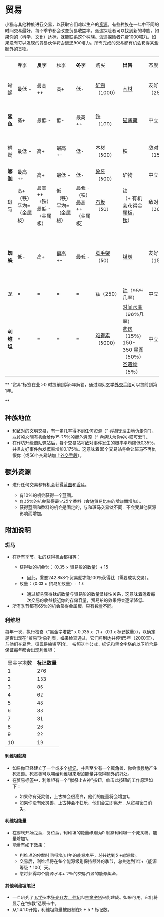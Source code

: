 # 贸易
<!--![贸易对象解锁条件](assets/002/001-trades.png)-->
  小猫与其他种族进行交易，以获取它们难以生产的<a href="?file=003-资源大全/005-资源介绍">资源</a>。有些种族在一年中不同的时间交易最好，每个季节都会改变贸易收益率。派遣探险者可以找到新的种族，如果你的（科学、文化）达标，就能联系这个种族。派遣探险者花费1000喵力。如果没有可以发现的贸易伙伴将会退还900喵力。所有完成的交易都有机会获得某些额外的货物。

  <table class="tb-maoyi">
   <tbody>
<tr>
<td></td>
<td>春季</td>
<td><strong>夏季</strong></td>
<td>秋季</td>
<td><strong>冬季</strong></td>
<td>购买</td>
<td><strong>出售</strong></td>
<td>态度</td>
<td><strong>先决条件</strong></td>
</tr>
<tr>
<td>蜥蜴</td>
<td>最低 - </td>
<td>最高++</td>
<td>高+</td>
<td>低-</td>
<td><a href="#minerals">矿物</a>（1000）</td>
<td><a href="?file=003-资源大全/02-木材">木材</a></td>
<td>友好（25％）</td>
<td>发展到20年以上</td>
</tr>
<tr>
<td><strong>鲨鱼</strong></td>
<td>高+</td>
<td>最低 - </td>
<td>低-</td>
<td>最高++</td>
<td><a href="#iron">铁</a>（100）</td>
<td><a href="?file=003-资源大全/01-猫薄荷">猫薄荷</a></td>
<td>中立</td>
<td>发展到20年以上</td>
</tr>
<tr>
<td>狮鹫</td>
<td>最低 - </td>
<td>高+</td>
<td>最高++</td>
<td>低-</td>
<td>木材（500）</td>
<td>铁</td>
<td>敌对（15％）</td>
<td>发展到20年以上</td>
</tr>
<tr>
<td><strong>娜迦</strong></td>
<td>最高++</td>
<td>高+</td>
<td>最低 - </td>
<td>低-</td>
<td><a href="#ivory">象牙</a>（500）</td>
<td>矿物</td>
<td>中立</td>
<td>1500 <a href="#culture">文化</a></td>
</tr>
<tr>
<td>斑马</td>
<td>高+（铁）<br style="clear:both" />平均=（金属板）</td>
<td>最高++（铁）<br style="clear:both" />最低 - （金属板）</td>
<td>低（铁）<br style="clear:both" />平均=（金属板）</td>
<td>最低 - （铁）<br style="clear:both" />最高++（金属板）</td>
<td><a href="#slab">石板</a>（50）</td>
<td>铁<br style="clear:both" />（+ 有机会获得<a href="#">金属板</a>，<a href="#">钛</a>）</td>
<td>敌对（30％）</td>
<td><a href="?file=003-资源大全/26-贸易船">贸易船</a></td>
</tr>
<tr>
<td><strong>蜘蛛</strong></td>
<td>低-</td>
<td>高+</td>
<td>最高++</td>
<td>最低 - </td>
<td><a href="#scaffold">脚手架</a>（50）</td>
<td><a href="?file=003-资源大全/04-煤">煤炭</a></td>
<td>友好（15％）</td>
<td>100贸易船，<br style="clear:both" />最大<a href="?file=001-猫咪百科/03-科技">科学</a>上限达到125K</td>
</tr>
<tr>
<td>龙</td>
<td>=</td>
<td>=</td>
<td>=</td>
<td>=</td>
<td>钛（250）</td>
<td><a href="#uranium">铀</a>（95％几率）</td>
<td>中立</td>
<td><a href="#Technologies#Nuclear_Fission">核裂变</a></td>
</tr>
<tr>
<td><strong>利维坦</strong></td>
<td>=</td>
<td>=</td>
<td>=</td>
<td>=</td>
<td><a href="#unobtainium">难得素</a>（5000）</td>
<td><a href="#time+crystal">时间水晶</a>（98％几率）<br style="clear:both" /> <a href="#Sorrow">悲伤</a>（15％）<br style="clear:both" />150-350 <a href="?file=003-资源大全/19-星图">星图</a>（50％）<br style="clear:both" /><a href="#relic">圣遗物</a>（5％）</td>
<td>中立</td>
<td><a href="#Religion#Black_Pyramid">黑金字塔</a></td>
</tr>
   </tbody>
</table>

** “贸易”标签在业 >0 时提前到第5年解锁，通过购买玄学<a href="?file=001-猫咪百科/03-科技/02-玄学#外交">外交手段</a>可以提前到第1年。<br style="clear:both" /> <br style="clear:both" /> **

## 种族地位

  <ul>
   <li>和敌对的文明交易，有一定几率得不到任何资源（“ <em>种族</em>无理由地仇恨你”），友好的文明有机会给你15-25％的额外资源（“ <em>种族</em>认为你的小猫可爱”）。</li>
   <li>在作坊升级<a href="#workshop#Caravanserai">商队驿站</a>后，每个交易站将敌对事件发生的概率平均降低0.35％，并且友好事件触发概率增加0.175％。这意味着86个交易站将会让斑马不再仇恨你（或56个交易站加上<a href="#Metaphysics#Diplomacy">外交手段</a>）。</li>
  </ul>

## 额外资源
  <ul>
   <li>进行任何交易都有机会获得<a href="#blueprint">蓝图</a>和<a href="#spice">香料</a>。</li>
   <ul>
<li> 有10％的机会获得一个蓝图。</li>
<li> 有35％的机会获得最少25个香料（会随贸易比率的增加而增加）。</li>
<li> 获得蓝图和香料的机会是固定的，与和斑马交易钛不同，不会受其他资源影响而增加。</li>
   </ul>
  </ul>

## 附加说明

### 斑马
   <ul>
<li> 在所有季节，钛的获得机会都相等：</li>
<ul>
<li> 获得钛的机会％：（0.35 × 贸易船的数量）+ 15 </li>
<ul>
 <li> 因此，需要242.858个贸易船才能100％获得钛（需要成功交易）。</li>
</ul>
<li> 数量：（0.03 × 贸易船数量）+ 1.5</li>
<ul>
 <li> 通过贸易获得钛的数量与贸易船的数量呈线性关系，这意味着随着每次交易的收益接近你的存储容量，贸易船的效果将会逐渐降低。</li>
</ul>
</ul>
<li> 所有季节都有65％的机会获得金属板。只有数量不同。</li>
   </ul>

### 利维坦

   每年一次，执行检查（“黑金字塔数” x 0.035 x（1 +（0.1 x 标记数量）），以确定是否出现在“贸易”对象列表，如果检查通过，它们将到达并停留5年（2000天），与他们交易后，逗留将缩短至1年。
   按照这个公式，标记和黑金字塔的以下组合将保证每年都会出现利维坦：

   <table class="wikitable">
<tbody>
<tr>
 <td>黑金字塔数</td>
 <td><strong>标记数量</strong></td>
</tr>
<tr>
 <td>1 </td>
 <td colspan="1" rowspan="1">276</td>
</tr>
<tr>
 <td>2 </td>
 <td colspan="1" rowspan="1">133</td>
</tr>
<tr>
 <td>3 </td>
 <td colspan="1" rowspan="1">86</td>
</tr>
<tr>
 <td>4 </td>
 <td colspan="1" rowspan="1">62</td>
</tr>
<tr>
 <td>5 </td>
 <td colspan="1" rowspan="1">48</td>
</tr>
<tr>
 <td>6 </td>
 <td colspan="1" rowspan="1">38</td>
</tr>
<tr>
 <td>7 </td>
 <td colspan="1" rowspan="1">31</td>
</tr>
<tr>
 <td>8 </td>
 <td colspan="1" rowspan="1">26</td>
</tr>
<tr>
 <td>9 </td>
 <td colspan="1" rowspan="1">22</td>
</tr>
<tr>
 <td>10</td>
 <td colspan="1" rowspan="1">19</td>
</tr>
</tbody>
   </table>

 #### 利维坦献祭
 <ul>
<li>如果你已经建立了一个或多个<a href="#Religion#Marker">标记</a>，并且至少有一个翼角兽，你会慢慢地产生<a href="#necrocorns">死灵兽</a>。死灵兽可以喂给利维坦来增加能量并获得额外的好处。</li>
<li>在贸易标签中，利维坦有一个“献祭上古神”按钮。单击此按钮的工作原理如下：</li>
<ul>
 <li> 如果你有死灵兽，上古神会很高兴，他们的能量将会增加1。</li>
 <li> 如果你没有死灵兽，上古神会不快乐，他们会立即离开，从贸易窗口消失。</li>
</ul>
</ul>

 #### 利维坦能量
<ul>
<li> 在游戏开始之后，复位后，利维坦的能量级别为0.献祭利维坦一个死灵兽，能量增加1。</li>
<li> 能量有如下效果：</li>
<ul>
 <li> 利维坦的停留时间将增加1年的能源水平，总共达到5 +能源级。</li>
 <li> 交易后，利维坦将在每个能源级别保持额外的季节，总共达到1年+（能源等级 * 100）天。</li>
 <li> 您将获得每个能源水平+ 2％的交易资源的能源奖金。</li>
</ul>
</ul>

#### 其他利维坦笔记
<ul>
<li> <a href="#Religion#Marker"></a>一旦研究了<a href="?file=001-猫咪百科/03-科技/02-玄学#玄学">玄学</a>技术<a href="#Metaphysics#Megalomania">狂妄自大，</a><a href="#Religion#Marker">标记</a>和<a href="#Religion#Black_Pyramid">黑金字塔</a>只能建成。如果可用，它们将显示在“宗教”选项卡中。</li>
<li> 从1.4.1.0开始，利维坦能量被限制在5 + 5 * 标记数。</li>
</ul>
